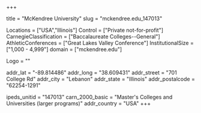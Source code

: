 
+++

title = "McKendree University"
slug = "mckendree.edu_147013"

Locations = ["USA","Illinois"]
Control = ["Private not-for-profit"]
CarnegieClassification = ["Baccalaureate Colleges--General"]
AthleticConferences = ["Great Lakes Valley Conference"]
InstitutionalSize = ["1,000 - 4,999"]
domain = ["mckendree.edu"]

Logo = ""

addr_lat = "-89.814486"
addr_long = "38.609431"
addr_street = "701 College Rd"
addr_city = "Lebanon"
addr_state = "Illinois"
addr_postalcode = "62254-1291"

ipeds_unitid = "147013"
carn_2000_basic = "Master's Colleges and Universities (larger programs)"
addr_country = "USA"
+++
    

